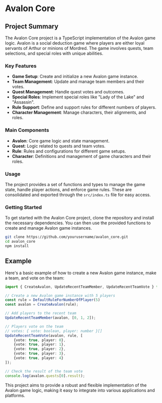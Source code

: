 # Avalon Core

## Project Summary

The Avalon Core project is a TypeScript implementation of the Avalon game logic. Avalon is a social deduction game where players are either loyal servants of Arthur or minions of Mordred. The game involves quests, team selections, and special roles with unique abilities.

### Key Features

- **Game Setup**: Create and initialize a new Avalon game instance.
- **Team Management**: Update and manage team members and their votes.
- **Quest Management**: Handle quest votes and outcomes.
- **Special Roles**: Implement special roles like "Lady of the Lake" and "Assassin".
- **Rule Support**: Define and support rules for different numbers of players.
- **Character Management**: Manage characters, their alignments, and roles.

### Main Components

- **Avalon**: Core game logic and state management.
- **Quest**: Logic related to quests and team votes.
- **Rule**: Rules and configurations for different game setups.
- **Character**: Definitions and management of game characters and their roles.

### Usage

The project provides a set of functions and types to manage the game state, handle player actions, and enforce game rules. These are consolidated and exported through the `src/index.ts` file for easy access.

### Getting Started

To get started with the Avalon Core project, clone the repository and install the necessary dependencies. You can then use the provided functions to create and manage Avalon game instances.

```bash
git clone https://github.com/yourusername/avalon_core.git
cd avalon_core
npm install
```

## Example

Here's a basic example of how to create a new Avalon game instance, make a team, and vote on the team:

```typescript
import { CreateAvalon, UpdateRecentTeamMember, UpdateRecentTeamVote } from './src';

// Create a new Avalon game instance with 5 players
const rule = DefaultRuleForNumberOfPlayer(5)
const avalon = CreateAvalon(rule);

// Add players to the recent team
UpdateRecentTeamMember(avalon, [0, 1, 2]);

// Players vote on the team
// votes: { vote: boolean, player: number }[]
UpdateRecentTeamVote(avalon, rule, [
    {vote: true, player: 0},
    {vote: true, player: 1},
    {vote: true, player: 2},
    {vote: true, player: 3},
    {vote: true, player: 4}
]);

// Check the result of the team vote
console.log(avalon.quests[0].result);
```

This project aims to provide a robust and flexible implementation of the Avalon game logic, making it easy to integrate into various applications and platforms.

